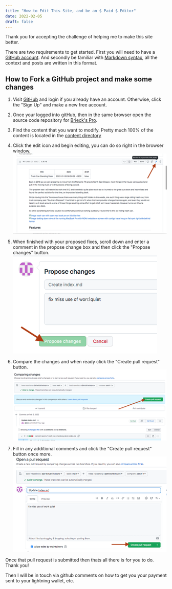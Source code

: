 ```yaml
---
title: "How to Edit This Site, and be an $ Paid $ Editor"
date: 2022-02-05
draft: false
---
```


Thank you for accepting the challenge of helping me to make this site better. 

There are two requirements to get started. First you will need to have a [GitHub account](https://github.com/). And secondly be familiar 
with [Markdown syntax](https://www.markdownguide.org/getting-started/), all the context and posts are written in this format.

## How to Fork a GitHub project and make some changes

1. Visit [GitHub](https://github.com/) and login if you already have an account. Otherwise, click the "Sign Up" and make a new free 
account. 

2. Once your logged into gitHub, then in the same browser open the source code repository for [Brieck's Pro](https://github.com/djbrieck/brieckspro). 

3. Find the content that you want to modify. Pretty much 100% of the content is located in the [content directory](https://github.com/djbrieck/brieckspro/tree/main/content) 

4. Click the edit icon and begin editing, you can do so right in the browser window. 
    ![image github page with red arrow pointing to edit button](GitHubEditTheFork.png)

5. When finished with your proposed fixes, scroll down and enter a comment in the propose change box and then click the "Propose changes"  button. 
    ![image github propose changes](ProposeChanges.png)  

6. Compare the changes and when ready click the "Create pull request" button.
    ![image GitHub Compare changes](ComparingChanges.png)

7. Fill in any additional comments  and click the "Create pull request" button once more.
    ![image GitHub Opening pull request](OpeningPullRequest.png)


Once that pull request is submitted then thats all there is for you to do. Thank you!

Then I will be in touch via github comments on how to get you your payment sent to your lightning wallet, etc.


